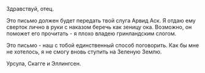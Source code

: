 Здравствуй, отец.

Это письмо должен будет передать твой слуга Арвид Аск. Я отдаю ему сверток лично в руки с наказом беречь как зеницу ока. Возможно, он поможет его прочитать - я плохо владею гринландским слогом.

Это письмо - наш с тобой единственный способ поговорить. Как бы мне не хотелось, я не смогу вновь ступить на Зеленую Землю.













Урсула, Скагге и Эллингсен.


<!--stackedit_data:
eyJoaXN0b3J5IjpbLTE1MDA2Nzk4NTRdfQ==
-->
